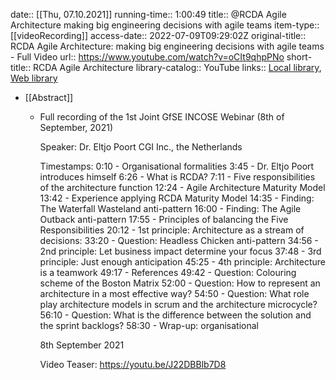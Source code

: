 date:: [[Thu, 07.10.2021]]
running-time:: 1:00:49
title:: @RCDA Agile Architecture making big engineering decisions with agile teams
item-type:: [[videoRecording]]
access-date:: 2022-07-09T09:29:02Z
original-title:: RCDA Agile Architecture: making big engineering decisions with agile teams - Full Video
url:: https://www.youtube.com/watch?v=oCIt9qhpPNo
short-title:: RCDA Agile Architecture
library-catalog:: YouTube
links:: [Local library](zotero://select/library/items/KREY4K6C), [Web library](https://www.zotero.org/users/6520516/items/KREY4K6C)

- [[Abstract]]
	- Full recording of the 1st Joint GfSE INCOSE Webinar (8th of September, 2021)
	  
	  Speaker: 
	  Dr. Eltjo Poort
	  CGI Inc., the Netherlands
	  
	  Timestamps:
	  0:10 - Organisational formalities
	  3:45 - Dr. Eltjo Poort introduces himself
	  6:26 - What is RCDA?
	  7:11 - Five responsibilities of the architecture function
	  12:24 - Agile Architecture Maturity Model
	  13:42 - Experience applying RCDA Maturity Model
	  14:35 - Finding: The Waterfall Wasteland anti-pattern
	  16:00 - Finding: The Agile Outback anti-pattern
	  17:55 - Principles of balancing the Five Responsibilities
	  20:12 - 1st principle: Architecture as a stream of decisions: 
	  33:20 - Question: Headless Chicken anti-pattern
	  34:56 - 2nd principle: Let business impact determine your focus
	  37:48 - 3rd principle: Just enough anticipation
	  45:25 - 4th principle: Architecture is a teamwork
	  49:17 - References
	  49:42 - Question: Colouring scheme of the Boston Matrix
	  52:00 - Question: How to represent an architecture in a most effective way?
	  54:50 - Question: What role play architecture models in scrum and the architecture microcycle?
	  56:10 - Question: What is the difference between the solution and the sprint backlogs?
	  58:30 - Wrap-up: organisational
	  
	  8th September 2021
	  
	  Video Teaser: https://youtu.be/J22DBBlb7D8